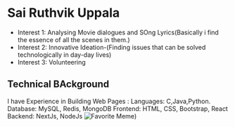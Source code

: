 # Sai Ruthvik Uppala
- Interest 1: Analysing Movie dialogues and SOng Lyrics(Basically i find the essence of all the scenes in them.)
- Interest 2: Innovative Ideation-(Finding issues that can be solved technologically in day-day lives)
- Interest 3: Volunteering

## Technical BAckground
I have Experience in Building Web Pages :
    Languages: C,Java,Python.
    Database: MySQL, Redis, MongoDB
    Frontend: HTML, CSS, Bootstrap, React
    Backend: NextJs, NodeJs
![Favorite Meme](https://www.instagram.com/reel/C5Puyz8xeZI/?igsh=b296a2FoenRiMmZo))

